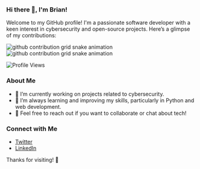 ### Hi there 👋, I'm Brian!

Welcome to my GitHub profile! I'm a passionate software developer with a keen interest in cybersecurity and open-source projects. Here’s a glimpse of my contributions:

![github contribution grid snake animation](https://raw.githubusercontent.com/ifconfigbrian/ifconfigbrian/output/dist/github-contribution-grid-snake-dark.svg#gh-dark-mode-only)
![github contribution grid snake animation](https://raw.githubusercontent.com/ifconfigbrian/ifconfigbrian/output/dist/github-contribution-grid-snake.svg#gh-light-mode-only)

![Profile Views](https://komarev.com/ghpvc/?username=ifconfigbrian)

### About Me
- 🔭 I’m currently working on projects related to cybersecurity.
- 🌱 I’m always learning and improving my skills, particularly in Python and web development.
- 💬 Feel free to reach out if you want to collaborate or chat about tech!

### Connect with Me
- [Twitter](https://twitter.com/your_twitter_handle)
- [LinkedIn](https://www.linkedin.com/in/your_linkedin_profile)

Thanks for visiting! 🎉
